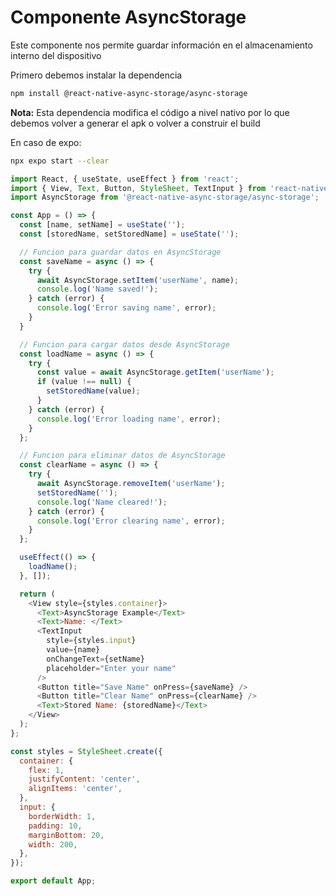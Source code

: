 # Componente AsyncStorage

Este componente nos permite guardar información en el almacenamiento interno del dispositivo

Primero debemos instalar la dependencia

```bash
npm install @react-native-async-storage/async-storage
```

**Nota:** Esta dependencia modifica el código a nivel nativo por lo que debemos volver a generar el apk o volver a construir el build

En caso de expo: 
```bash
npx expo start --clear
```

```js
import React, { useState, useEffect } from 'react';
import { View, Text, Button, StyleSheet, TextInput } from 'react-native';
import AsyncStorage from '@react-native-async-storage/async-storage';

const App = () => {
  const [name, setName] = useState('');
  const [storedName, setStoredName] = useState('');

  // Funcion para guardar datos en AsyncStorage
  const saveName = async () => {
    try {
      await AsyncStorage.setItem('userName', name);
      console.log('Name saved!');
    } catch (error) {
      console.log('Error saving name', error);
    }
  }

  // Funcion para cargar datos desde AsyncStorage
  const loadName = async () => {
    try {
      const value = await AsyncStorage.getItem('userName');
      if (value !== null) {
        setStoredName(value);
      }
    } catch (error) {
      console.log('Error loading name', error);
    }
  };

  // Funcion para eliminar datos de AsyncStorage
  const clearName = async () => {
    try {
      await AsyncStorage.removeItem('userName');
      setStoredName('');
      console.log('Name cleared!');
    } catch (error) {
      console.log('Error clearing name', error);
    }
  };

  useEffect(() => {
    loadName();
  }, []);

  return (
    <View style={styles.container}>
      <Text>AsyncStorage Example</Text>
      <Text>Name: </Text>
      <TextInput
        style={styles.input}
        value={name}
        onChangeText={setName}
        placeholder="Enter your name"
      />
      <Button title="Save Name" onPress={saveName} />
      <Button title="Clear Name" onPress={clearName} />
      <Text>Stored Name: {storedName}</Text>
    </View>
  );
};

const styles = StyleSheet.create({
  container: {
    flex: 1,
    justifyContent: 'center',
    alignItems: 'center',
  },
  input: {
    borderWidth: 1,
    padding: 10,
    marginBottom: 20,
    width: 200,
  },
});

export default App;
```